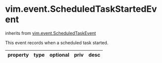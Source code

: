 vim.event.ScheduledTaskStartedEvent
===================================
inherits from [vim.event.ScheduledTaskEvent](docs/vim.event.ScheduledTaskEvent.md)


This event records when a scheduled task started.

| property | type | optional | priv | desc |
|:---------|:-----|:---------|:-----|:-----|


